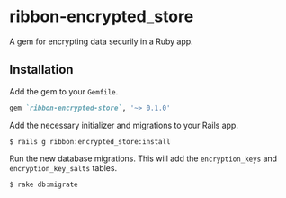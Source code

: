 # ribbon-encrypted_store
A gem for encrypting data securily in a Ruby app.

## Installation
Add the gem to your `Gemfile`.
```ruby
gem `ribbon-encrypted-store`, '~> 0.1.0'
```

Add the necessary initializer and migrations to your Rails app.
```
$ rails g ribbon:encrypted_store:install
```

Run the new database migrations. This will add the `encryption_keys` and `encryption_key_salts` tables.
```
$ rake db:migrate
```
